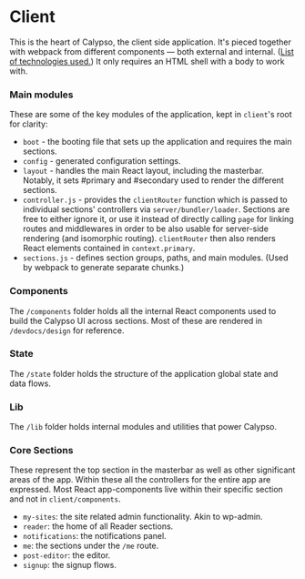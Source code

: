 Client
======

This is the heart of Calypso, the client side application. It's pieced together with webpack from different components — both external and internal. ([List of technologies used.](../docs/guide/tech-behind-calypso.md)) It only requires an HTML shell with a body to work with.

### Main modules

These are some of the key modules of the application, kept in `client`'s root for clarity:

* `boot` - the booting file that sets up the application and requires the main sections.
* `config` - generated configuration settings.
* `layout` - handles the main React layout, including the masterbar. Notably, it sets #primary and #secondary used to render the different sections.
* `controller.js` - provides the `clientRouter` function which is passed to
individual sections' controllers via `server/bundler/loader`. Sections are free
to either ignore it, or use it instead of directly calling `page` for linking
routes and middlewares in order to be also usable for server-side rendering
(and isomorphic routing). `clientRouter` then also renders React elements
contained in `context.primary`.
* `sections.js` - defines section groups, paths, and main modules. (Used by webpack to generate separate chunks.)

### Components

The `/components` folder holds all the internal React components used to build the Calypso UI across sections. Most of these are rendered in `/devdocs/design` for reference.

### State

The `/state` folder holds the structure of the application global state and data flows.

### Lib

The `/lib` folder holds internal modules and utilities that power Calypso.

### Core Sections

These represent the top section in the masterbar as well as other significant areas of the app. Within these all the controllers for the entire app are expressed. Most React app-components live within their specific section and not in `client/components`.

* `my-sites`: the site related admin functionality. Akin to wp-admin.
* `reader`: the home of all Reader sections.
* `notifications`: the notifications panel.
* `me`: the sections under the `/me` route.
* `post-editor`: the editor.
* `signup`: the signup flows.
